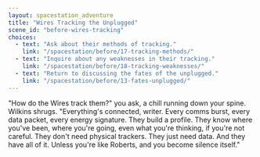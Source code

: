 ```yaml
---
layout: spacestation_adventure
title: "Wires Tracking the Unplugged"
scene_id: "before-wires-tracking"
choices:
  - text: "Ask about their methods of tracking."
    link: "/spacestation/before/17-tracking-methods/"
  - text: "Inquire about any weaknesses in their tracking."
    link: "/spacestation/before/18-tracking-weaknesses/"
  - text: "Return to discussing the fates of the unplugged."
    link: "/spacestation/before/13-fates-unplugged/"
---
```


"How do the Wires track them?" you ask, a chill running down your spine. Wilkins shrugs. "Everything's connected, writer. Every comms burst, every data packet, every energy signature. They build a profile. They know where you've been, where you're going, even what you're thinking, if you're not careful. They don't need physical trackers. They just need data. And they have all of it. Unless you're like Roberts, and you become silence itself."

